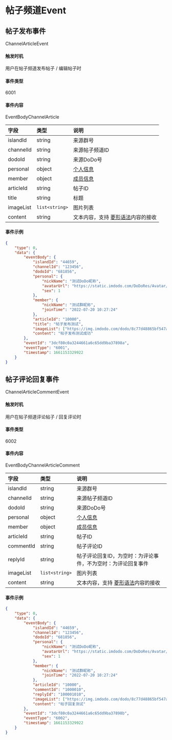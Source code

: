 # 帖子频道Event


## 帖子发布事件

ChannelArticleEvent

#### 触发时机

用户在帖子频道发布帖子 / 编辑帖子时

#### 事件类型

6001

#### 事件内容

EventBodyChannelArticle

|字段|类型|说明|
|:---------------|:-----|:---------------|
|islandId|string|来源群号|
|channelId|string|来源帖子频道ID|
|dodoId|string|来源DoDo号|
|personal|object|[个人信息](../api/message.md#个人信息)|
|member|object|[成员信息](../api/message.md#成员信息)|
|articleId|string|帖子ID|
|title|string|标题|
|imageList|`list<string>`|图片列表|
|content|string|文本内容，支持 [菱形语法](../api/message.md#菱形语法)内容的接收|

#### 事件示例

```json
{
    "type": 0,
    "data": {
        "eventBody": {
            "islandId": "44659",
            "channelId": "123456",
            "dodoId": "681856",
            "personal": {
                "nickName": "测试DoDo昵称",
                "avatarUrl": "https://static.imdodo.com/DoDoRes/Avatar/6.png",
                "sex": 1
            },
            "member": {
                "nickName": "测试群昵称",
                "joinTime": "2022-07-20 10:27:24"
            },
            "articleId": "10000",
            "title": "帖子发布测试",
            "imageList": ["https://img.imdodo.com/dodo/8c77d48865bf547a69fb3bba6228760c.png"],
            "content": "帖子发布测试成功"
        },
        "eventId": "3dcf80c0a3244661a6c65dd9ba37898a",
        "eventType": "6001",
        "timestamp": 1661153329922
    }
}
```


## 帖子评论回复事件

ChannelArticleCommentEvent

#### 触发时机

用户在帖子频道评论帖子 / 回复评论时

#### 事件类型

6002

#### 事件内容

EventBodyChannelArticleComment

|字段|类型|说明|
|:---------------|:-----|:---------------|
|islandId|string|来源群号|
|channelId|string|来源帖子频道ID|
|dodoId|string|来源DoDo号|
|personal|object|[个人信息](../api/message.md#个人信息)|
|member|object|[成员信息](../api/message.md#成员信息)|
|articleId|string|帖子ID|
|commentId|string|帖子评论ID|
|replyId|string|帖子评论回复ID，为空时：为评论事件，不为空时：为评论回复事件|
|imageList|`list<string>`|图片列表|
|content|string|文本内容，支持 [菱形语法](../api/message.md#菱形语法)内容的接收|

#### 事件示例

```json
{
    "type": 0,
    "data": {
        "eventBody": {
            "islandId": "44659",
            "channelId": "123456",
            "dodoId": "681856",
            "personal": {
                "nickName": "测试DoDo昵称",
                "avatarUrl": "https://static.imdodo.com/DoDoRes/Avatar/6.png",
                "sex": 1
            },
            "member": {
                "nickName": "测试群昵称",
                "joinTime": "2022-07-20 10:27:24"
            },
            "articleId": "10000",
            "commentId": "1000010",
            "replyId": "100001010",
            "imageList": ["https://img.imdodo.com/dodo/8c77d48865bf547a69fb3bba6228760c.png"],
            "content": "帖子回复测试"
        },
        "eventId": "3dcf80c0a3244661a6c65dd9ba37898b",
        "eventType": "6002",
        "timestamp": 1661153329922
    }
}
```